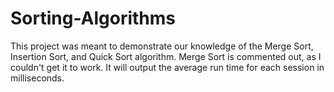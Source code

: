 # Sorting-Algorithms
This project was meant to demonstrate our knowledge of the Merge Sort, Insertion Sort, and Quick Sort algorithm. Merge Sort is commented out, as I couldn't get it to work. It will output the average run time for each session in milliseconds.
